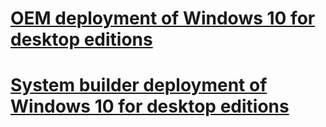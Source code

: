 # [OEM deployment of Windows 10 for desktop editions](sxs/oem-deployment-of-windows-10-for-desktop-editions.md)
# [System builder deployment of Windows 10 for desktop editions](sxs/system-builder-deployment-of-windows-10-for-desktop-editions.md)
